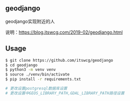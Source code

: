 ## geodjango
geodjango实现附近的人　　

说明：<https://blog.itswcg.com/2019-02/geodjango.html>

## Usage
```bash
$ git clone https://github.com/itswcg/geodjango
$ cd geodjango
$ python3 -m venv venv
$ source ./venv/bin/activate
$ pip install -r requirements.txt

# 更改设置postgresql数据库设置
# 更改设置中GEOS_LIBRARY_PATH,GDAL_LIBRARY_PATH路径设置
```